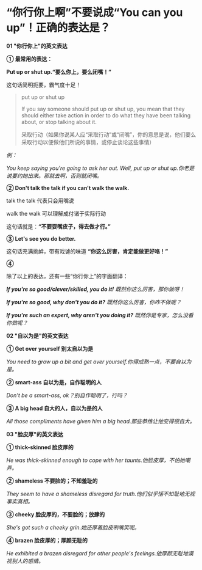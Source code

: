 # “你行你上啊”不要说成“You can you up”！正确的表达是？

**01 "你行你上"的英文表达**

**① 最常用的表达：**

**Put up or shut up.“要么你上，要么闭嘴！”**

这句话简明扼要，霸气度十足！

> put up or shut up
>
> If you say someone should put up or shut up, you mean that they should either take action in order to do what they have been talking about, or stop talking about it.
>
> 采取行动（如果你说某人应“采取行动”或“闭嘴”，你的意思是说，他们要么采取行动以便做他们所说的事情，或停止谈论这些事情）

_例：_

_You keep saying you're going to ask her out. Well, put up or shut up.你老是说要约她出来。那就去啊，否则就闭嘴。_

**② Don't talk the talk if you can't walk the walk.**

talk the talk 代表只会用嘴说

walk the walk 可以理解成付诸于实际行动

这句话就是：**“不要耍嘴皮子，得去做才行。”**

**③ Let's see you do better.**

这句话充满挑衅，带有戏谑的味道 **“你这么厉害，肯定能做更好咯！”**

**④**

除了以上的表达，还有一些“你行你上”的字面翻译：

_**If you're so good/clever/skilled, you do it!** 既然你这么厉害，那你做呀！_

_**If you're so good, why don't you do it?** 既然你这么厉害，你咋不做呢？_

_**If you're such an expert, why aren't you doing it?** 既然你是专家，怎么没看你做呢？_

**02 "自以为是"的英文表达**

**① Get over yourself 别太自以为是**

_You need to grow up a bit and get over yourself.你得成熟一点，不要自以为是。_

**② smart-ass 自以为是，自作聪明的人**

_Don't be a smart-ass, ok？别自作聪明了，行吗？_

**③ A big head 自大的人，自以为是的人**

_All those compliments have given him a big head.那些恭维让他变得很自大。_

**03 "脸皮厚"的英文表达**

**① thick-skinned 脸皮厚的**

_He was thick-skinned enough to cope with her taunts.他脸皮厚，不怕她嘲弄。_

**② shameless 不要脸的；不知羞耻的**

_They seem to have a shameless disregard for truth.他们似乎恬不知耻地无视事实真相。_

**③ cheeky 脸皮厚的，不要脸的；放肆的**

_She's got such a cheeky grin.她还厚着脸皮咧嘴笑呢。_

**④ brazen 脸皮厚的；厚颜无耻的**

_He exhibited a brazen disregard for other people's feelings.他厚颜无耻地漠视别人的感情。_
